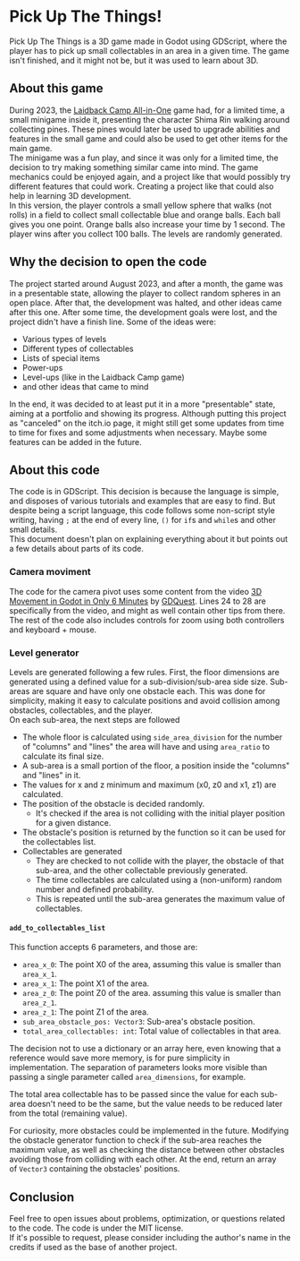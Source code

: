 # Pick Up The Things!

Pick Up The Things is a 3D game made in Godot using GDScript, where the player has to pick up small collectables in an area in a given time. The game isn't finished, and it might not be, but it was used to learn about 3D.

## About this game

During 2023, the [Laidback Camp All-in-One](https://yurucamp-game.enish.com/lang_en/) game had, for a limited time, a small minigame inside it, presenting the character Shima Rin walking around collecting pines. These pines would later be used to upgrade abilities and features in the small game and could also be used to get other items for the main game.  
The minigame was a fun play, and since it was only for a limited time, the decision to try making something similar came into mind. The game mechanics could be enjoyed again, and a project like that would possibly try different features that could work. Creating a project like that could also help in learning 3D development.  
In this version, the player controls a small yellow sphere that walks (not rolls) in a field to collect small collectable blue and orange balls. Each ball gives you one point. Orange balls also increase your time by 1 second. The player wins after you collect 100 balls. The levels are randomly generated.  

## Why the decision to open the code
The project started around August 2023, and after a month, the game was in a presentable state, allowing the player to collect random spheres in an open place. After that, the development was halted, and other ideas came after this one. After some time, the development goals were lost, and the project didn't have a finish line. Some of the ideas were:
  - Various types of levels
  - Different types of collectables
  - Lists of special items
  - Power-ups
  - Level-ups (like in the Laidback Camp game)
  - and other ideas that came to mind
  
In the end, it was decided to at least put it in a more "presentable" state, aiming at a portfolio and showing its progress. Although putting this project as "canceled" on the itch.io page, it might still get some updates from time to time for fixes and some adjustments when necessary. Maybe some features can be added in the future.

## About this code
The code is in GDScript. This decision is because the language is simple, and disposes of various tutorials and examples that are easy to find. But despite being a script language, this code follows some non-script style writing, having `;` at the end of every line, `()` for `if`s and `while`s and other small details.  
This document doesn't plan on explaining everything about it but points out a few details about parts of its code.


### Camera moviment
The code for the camera pivot uses some content from the video [3D Movement in Godot in Only 6 Minutes](https://www.youtube.com/watch?v=UpF7wm0186Q) by [GDQuest](https://www.gdquest.com/). Lines 24 to 28 are specifically from the video, and might as well contain other tips from there.  
The rest of the code also includes controls for zoom using both controllers and keyboard + mouse.


### Level generator
Levels are generated following a few rules. First, the floor dimensions are generated using a defined value for a sub-division/sub-area side size. Sub-areas are square and have only one obstacle each. This was done for simplicity, making it easy to calculate positions and avoid collision among obstacles, collectables, and the player.  
On each sub-area, the next steps are followed
  - The whole floor is calculated using `side_area_division` for the number of "columns" and "lines" the area will have and using `area_ratio` to calculate its final size.
  - A sub-area is a small portion of the floor, a position inside the "columns" and "lines" in it.
  - The values for x and z minimum and maximum (x0, z0 and x1, z1) are calculated.
  - The position of the obstacle is decided randomly.
    - It's checked if the area is not colliding with the initial player position for a given distance.
  - The obstacle's position is returned by the function so it can be used for the collectables list.
  - Collectables are generated
    - They are checked to not collide with the player, the obstacle of that sub-area, and the other collectable previously generated.
    - The time collectables are calculated using a (non-uniform) random number and defined probability.
    - This is repeated until the sub-area generates the maximum value of collectables.

#### `add_to_collectables_list`
This function accepts 6 parameters, and those are:  
  - `area_x_0`: The point X0 of the area, assuming this value is smaller than `area_x_1`.
  - `area_x_1`: The point X1 of the area.
  - `area_z_0`: The point Z0 of the area. assuming this value is smaller than `area_z_1`.
  - `area_z_1`: The point Z1 of the area.
  - `sub_area_obstacle_pos: Vector3`: Sub-area's obstacle position.
  - `total_area_collectables: int`: Total value of collectables in that area.

The decision not to use a dictionary or an array here, even knowing that a reference would save more memory, is for pure simplicity in implementation. The separation of parameters looks more visible than passing a single parameter called `area_dimensions`, for example.  

The total area collectable has to be passed since the value for each sub-area doesn't need to be the same, but the value needs to be reduced later from the total (remaining value).

For curiosity, more obstacles could be implemented in the future. Modifying the obstacle generator function to check if the sub-area reaches the maximum value, as well as checking the distance between other obstacles avoiding those from colliding with each other. At the end, return an array of `Vector3` containing the obstacles' positions.


## Conclusion

Feel free to open issues about problems, optimization, or questions related to the code. The code is under the MIT license.  
If it's possible to request, please consider including the author's name in the credits if used as the base of another project.  
